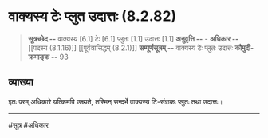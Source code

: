 # वाक्यस्य टेः प्लुत उदात्तः (8.2.82)
> **सूत्रच्छेद --** वाक्यस्य [6.1] टेः [6.1] प्लुतः [1.1] उदात्तः [1.1]
> **अनुवृत्ति --** -
> **अधिकार --** [[पदस्य (8.1.16)]] [[पूर्वत्रासिद्धम् (8.2.1)]]
> **सम्पूर्णसूत्रम् --** वाक्यस्य टेः प्लुतः उदात्तः
> **कौमुदी-क्रमाङ्क --** 93

## व्याख्या

इतः परम् अधिकारे यत्किमपि उच्यते, तस्मिन् सन्दर्भे वाक्यस्य टि-संज्ञकः प्लुतः तथा उदात्तः।

---
#सूत्र #अधिकार 